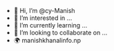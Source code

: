 - 👋 Hi, I’m @cy-Manish
- 👀 I’m interested in ...
- 🌱 I’m currently learning ...
- 💞️ I’m looking to collaborate on ...
- 🌍 manishkhanalinfo.np
<!---
cy-Manish/cy-Manish is a ✨ special ✨ repository because its `README.md` (this file) appears on your GitHub profile.
You can click the Preview link to take a look at your changes.
--->
